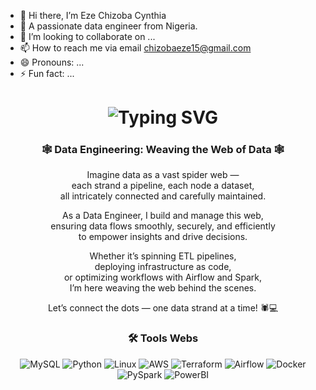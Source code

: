 - 👋 Hi there, I’m Eze Chizoba Cynthia
- 👀 A passionate data engineer from Nigeria.
- 💞️ I’m looking to collaborate on ...
- 📫 How to reach me via email chizobaeze15@gmail.com
- 😄 Pronouns: ...
- ⚡ Fun fact: ...

<div align="center">
  <h1>
    <img src="https://readme-typing-svg.herokuapp.com?font=JetBrains+Mono&size=23&duration=3000&color=0000FF&center=true&vCenter=true&width=590&lines=Hi,+I'm+Chizoba+Eze;Local+data+superhero✨;I+live+by+the+motto:+Eat,+Transform,+Load;And+sometimes...+debug+until+I+cry+💡" alt="Typing SVG" />
  </h1>
</div>

<div align="center">

### 🕸️ Data Engineering: Weaving the Web of Data 🕸️

Imagine data as a vast spider web —  
each strand a pipeline, each node a dataset,  
all intricately connected and carefully maintained.

As a Data Engineer, I build and manage this web,  
ensuring data flows smoothly, securely, and efficiently  
to empower insights and drive decisions.

Whether it’s spinning ETL pipelines,  
deploying infrastructure as code,  
or optimizing workflows with Airflow and Spark,  
I’m here weaving the web behind the scenes.

Let’s connect the dots — one data strand at a time! 🕷️💻

</div>


<div align="center">
  <h3>🛠️ Tools Webs </h3>

  <img src="https://img.shields.io/badge/MySQL-005C84?style=for-the-badge&logo=mysql&logoColor=white" alt="MySQL" />
  <img src="https://img.shields.io/badge/Python-3776AB?style=for-the-badge&logo=python&logoColor=white" alt="Python" />
  <img src="https://img.shields.io/badge/Linux-FCC624?style=for-the-badge&logo=linux&logoColor=black" alt="Linux" />
  <img src="https://img.shields.io/badge/AWS-232F3E?style=for-the-badge&logo=amazonaws&logoColor=white" alt="AWS" />
  <img src="https://img.shields.io/badge/Terraform-7B42BC?style=for-the-badge&logo=terraform&logoColor=white" alt="Terraform" />
  <img src="https://img.shields.io/badge/Airflow-017CEE?style=for-the-badge&logo=airflow&logoColor=white" alt="Airflow" />
  <img src="https://img.shields.io/badge/Docker-2496ED?style=for-the-badge&logo=docker&logoColor=white" alt="Docker" />
  <img src="https://img.shields.io/badge/PySpark-FF6F00?style=for-the-badge&logo=apache&logoColor=white" alt="PySpark" />
  <img src="https://img.shields.io/badge/PowerBI-F2C811?style=for-the-badge&logo=microsoft-power-bi&logoColor=black" alt="PowerBI" />
</div>

